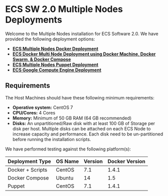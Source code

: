 # ECS SW 2.0 Multiple Nodes Deployments

Welcome to the Multiple Nodes installation for ECS Software 2.0. We have provided the following deployment options: 


- **[ECS Multiple Nodes Docker Deployment](https://github.com/EMCECS/ECS-CommunityEdition/blob/master/Documentation/ECS-MultiNode-Instructions.md "ECS Multiple Node Docker Deployment Information")**
- **[ECS Docker Multi Node Deployment using Docker Machine, Docker Swarm, & Docker Compose](https://github.com/emccode/ecs-dockerswarm/ "ECS Docker Multi Node Deployment using Docker Machine, Docker Swarm, & Docker Compose Deployment Information")**
- **[ECS Multiple Nodes Puppet Deployment](https://github.com/EMCECS/ECS-CommunityEdition/blob/master/Documentation/ECS-MultiNode-Puppet-Instructions.md "ECS Multiple Node Puppet Deployment Information")**
- **[ECS Google Compute Engine Deployment](https://github.com/EMCECS/ECS-CommunityEdition/blob/master/Documentation/ECS-GCE-MultiNode-Instructions.md "ECS GCE Deployment Information")**


## Requirements

The Host Machines should have these following minimum requirements: 

- **Operative system:** CentOS 7
- **CPU/Cores:** 4 Cores
- **Memory:** Minimum of 50 GB RAM (64 GB recommended)
- **Disks:** An unpartitioned/Raw disk with at least 100 GB of Storage per disk per host. Multiple disks can be attached on each ECS Node to increase capacity and performance. Each disk need to be un-partitioned before running the installation scripts.

We have performed testing against the following platform(s): 

|Deployment Type | OS Name | Version | Docker Version |
|----------------|-------|---------|----------------|
| Docker + Scripts |CentOS	| 7.1	  | 1.4.1          |
| Docker Compose |Ubuntu	| 14	  | 1.5          |
| Puppet |CentOS	| 7.1	  | 1.4.1          |

